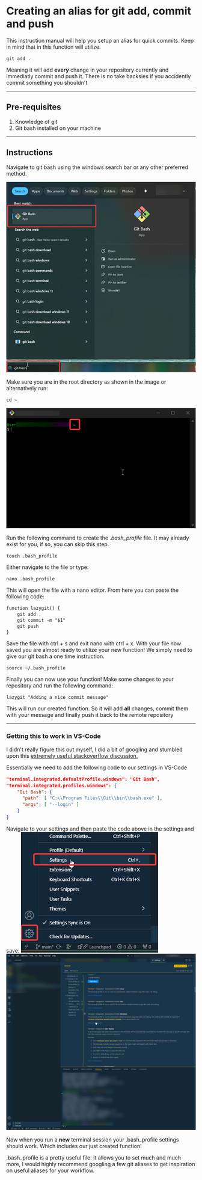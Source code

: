 # Creating an alias for git add, commit and push

This instruction manual will help you setup an alias for quick commits. Keep in mind that in this function will utilize.

```git
git add .
```

Meaning it will add **every** change in your repository currently and immediatly commit and push it. There is no take backsies if you accidently commit something you shouldn't

---

## Pre-requisites

1. Knowledge of git
1. Git bash installed on your machine

---

## Instructions

Navigate to git bash using the windows search bar or any other preferred method.

![git bash](assets/gitbash.png)

Make sure you are in the root directory as shown in the image or alternatively run:

```git
cd ~
```

![root directory](assets/gitbashrootdirectory.png)

Run the following command to create the *.bash_profile* file. It may already exist for you, if so, you can skip this step.

```git
touch .bash_profile
```

Either navigate to the file or type:

```git
nano .bash_profile
```

This will open the file with a nano editor. From here you can paste the following code:

```git
function lazygit() {
    git add .
    git commit -m "$1"
    git push
}
```

Save the file with ctrl + s and exit nano with ctrl + x.
With your file now saved you are almost ready to utilize your new function! We simply need to give our git bash a one time instruction.

```git
source ~/.bash_profile
```

Finally you can now use your function! Make some changes to your repository and run the following command:

```git
lazygit "Adding a nice commit message"
```

This will run our created function. So it will add **all** changes, commit them with your message and finally push it back to the remote repository

---

### Getting this to work in VS-Code

I didn't really figure this out myself, I did a bit of googling and stumbled upon this [extremely useful stackoverflow discussion.](https://stackoverflow.com/questions/51820921/vscode-integrated-terminal-doesnt-load-bashrc-or-bash-profile)

Essentially we need to add the following code to our settings in VS-Code

```JSON
"terminal.integrated.defaultProfile.windows": "Git Bash",
"terminal.integrated.profiles.windows": {
    "Git Bash": {
      "path": [ "C:\\Program Files\\Git\\bin\\bash.exe" ],
      "args": [ "--login" ]
    }
}
```

Navigate to your settings and then paste the code above in the settings and save:
![vscode settings](assets/vscode_navigate_to_settings.png)
![vscode searching for the right settings](assets/vscode_settings.png)

Now when you run a **new** terminal session your .bash_profile settings should work. Which includes our just created function!

.bash_profile is a pretty useful file. It allows you to set much and much more, I would highly recommend googling a few git aliases to get inspiration on useful aliases for your workflow.
